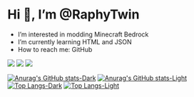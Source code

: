 # **Hi 👋, I’m @RaphyTwin**
- I’m interested in modding Minecraft Bedrock
- I’m currently learning HTML and JSON
- How to reach me: GitHub

<div>
  <img src="https://img.shields.io/badge/Alpine_Linux-0D597F?style=for-the-badge&logo=alpine-linux&logoColor=white" />
  <img src="https://img.shields.io/badge/iOS-000000?style=for-the-badge&logo=ios&logoColor=white" />
  <img src="https://img.shields.io/badge/mac%20os-000000?style=for-the-badge&logo=apple&logoColor=white" />
</div>

[![Anurag's GitHub stats-Dark](https://github-readme-stats.vercel.app/api?username=RaphyTwin&show_icons=true&theme=dark#gh-dark-mode-only)](https://github.com/raphytwin#gh-dark-mode-only)
[![Anurag's GitHub stats-Light](https://github-readme-stats.vercel.app/api?username=RaphyTwin&show_icons=true&theme=default#gh-light-mode-only)](https://github.com/raphytwin#gh-light-mode-only)
[![Top Langs-Dark](https://github-readme-stats.vercel.app/api/top-langs/?username=RaphyTwin&layout=compact&theme=dark#gh-dark-mode-only)](https://github.com/raphytwin#gh-dark-mode-only)
[![Top Langs-Light](https://github-readme-stats.vercel.app/api/top-langs/?username=RaphyTwin&layout=compact&theme=deafult#gh-light-mode-only)](https://github.com/raphytwin#gh-light-mode-only)
